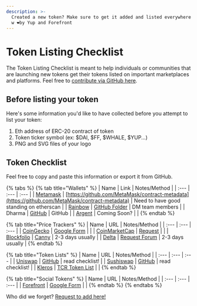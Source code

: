 ```yaml
---
description: >-
  Created a new token? Make sure to get it added and listed everywhere! Curated
  w ❤️by Yup and Forefront
---
```


# Token Listing Checklist

The Token Listing Checklist is meant to help individuals or communities that are launching new tokens get their tokens listed on important marketplaces and platforms. Feel free to [contribute via GitHub here](https://github.com/pinkhoodie/listing-checklist/tree/master). 

## Before listing your token

Here's some information you'd like to have collected before you attempt to list your token: 

1. Eth address of ERC-20 contract of token
2. Token ticker symbol \(ex: $DAI, $FF, $WHALE, $YUP...\)
3. PNG and SVG files of your logo

## Token Checklist

Feel free to copy and paste this information or export it from GitHub.

{% tabs %}
{% tab title="Wallets" %}
| Name | Link | Notes/Method |
| :--- | :--- | :--- |
| [Metamask](https://metamask.io) | [https://github.com/MetaMask/contract-metadata](https://github.com/MetaMask/contract-metadata) | Need to have good standing on etherscan |
| [Rainbow](https://rainbow.me) | [GitHub Folder](https://github.com/rainbow-me/rainbow/tree/2b7be6322656895267b0f20b7fbe685c9a4e678c/ios/Rainbow/Images.xcassets/coinIcons) | DM team members |
| Dharma | [GitHub](https://github.com/defi-wikis/defi-tokens-wiki) | GitHub |
| [Argent](https://argent.xyz) | Coming Soon? |  |
{% endtab %}

{% tab title="Price Trackers" %}
| Name | URL | Notes/Method |
| :--- | :--- | :--- |
| [CoinGecko](https://coingecko.com) | [Google Form](https://docs.google.com/forms/d/e/1FAIpQLScIlVCl2qIc9SMPxHZCuZAZkRCxCNZugjNmHZISswAeodlc0A/viewform) |  |
| [CoinMarketCap](https://coinmarketcap.com) | [Request](https://support.coinmarketcap.com/hc/en-us/requests/new) |  |
| [Blockfolio](https://blockfolio.com) | [Canny](https://blockfolio.canny.io/) | 2-3 days usually |
| [Delta](https://delta.app) | [Request Forum](https://ask.delta.app/coin-requests) | 2-3 days usually |
{% endtab %}

{% tab title="Token Lists" %}
| Name | URL | Notes/Method |
| :--- | :--- | :--- |
| [Uniswap](https://uniswap.org) | [GitHub](https://github.com/Uniswap/default-token-list) | read checklist! |
| [Sushiswap](https://sushi.com) | [GitHub](https://github.com/sushiswap/default-token-list#readme) | read checklist! |
| [Kleros](https://kleros.io) | [TCR Token List](https://tokens.kleros.io/tokens) |  |
{% endtab %}

{% tab title="Social Tokens" %}
| Name | URL | Notes/Method |
| :--- | :--- | :--- |
| [Forefront](https://forefront.market) | [Google Form](https://docs.google.com/forms/d/e/1FAIpQLSccgFkpylFksCBFyStZ_twYReqZ_0a7PpK5aITKfV3kOrxjfw/viewform) |  |
{% endtab %}
{% endtabs %}

Who did we forget? [Request to add here!](https://github.com/pinkhoodie/listing-checklist/tree/master)


